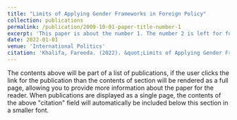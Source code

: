```yaml
---
title: "Limits of Applying Gender Frameworks in Foreign Policy"
collection: publications
permalink: /publication/2009-10-01-paper-title-number-1
excerpt: 'This paper is about the number 1. The number 2 is left for future work.'
date: 2022-01-01
venue: 'International Politics'
citation: 'Khalifa, Fareeda. (2022). &quot;Limits of Applying Gender Frameworks in Foreign Policy.&quot; <i>International Politics</i>, Vol. 227, <i>Annex on Theoretical Directions in Analysing International Politics</i>, pp.17-20.'
---
```


The contents above will be part of a list of publications, if the user clicks the link for the publication than the contents of section will be rendered as a full page, allowing you to provide more information about the paper for the reader. When publications are displayed as a single page, the contents of the above "citation" field will automatically be included below this section in a smaller font.
